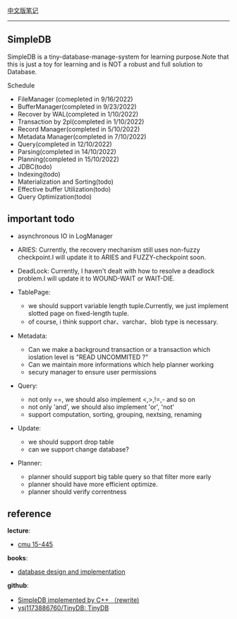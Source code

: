 

[中文版笔记](https://zhuanlan.zhihu.com/p/563388103)

----

## SimpleDB

SimpleDB is a tiny-database-manage-system for learning purpose.Note that this is just a toy for learning and is NOT a robust and full solution to Database.

Schedule 

- FileManager (comepleted in 9/16/2022)
- BufferManager(completed in 9/23/2022)
- Recover by WAL(completed in 1/10/2022)
- Transaction by 2pl(completed in 1/10/2022)
- Record Manager(completed in 5/10/2022)
- Metadata Manager(completed in 7/10/2022)
- Query(completed in 12/10/2022)
- Parsing(completed in 14/10/2022)
- Planning(completed in 15/10/2022)
- JDBC(todo)
- Indexing(todo)
- Materialization and Sorting(todo)
- Effective buffer Utilization(todo)
- Query Optimization(todo)


## important todo

- asynchronous IO in LogManager

- ARIES: Currently, the recovery mechanism still uses non-fuzzy checkpoint.I will update it to ARIES and FUZZY-checkpoint soon.

- DeadLock: Currently, I haven't dealt with how to resolve a deadlock problem.I will update it to WOUND-WAIT or WAIT-DIE.

- TablePage: 
    
    - we should support variable length tuple.Currently, we just implement slotted page on fixed-length tuple.
    - of course, i think support char、varchar、blob type is necessary.


- Metadata: 

    - Can we make a background transaction or a transaction which ioslation level is "READ UNCOMMITED ?" 
    - Can we maintain more informations which help planner working
    - secury manager to ensure user permissions


- Query:

    - not only ==, we should also implement <,>,!=,- and so on
    - not only 'and', we should also implement 'or', 'not'
    - support computation, sorting, grouping, nextsing, renaming

- Update:
  
    - we should support drop table
    - can we support change database?
  
- Planner:

    - planner should support big table query so that filter more early
    - planner should have more efficient optimize.
    - planner should verify correntness


## reference

**lecture**: 

- [cmu 15-445](https://15445.courses.cs.cmu.edu/fall2022/)

**books**:

- [database design and implementation](www.cs.bc.edu/~sciore/simpledb/)

**github**:

- [SimpleDB implemented by C++ （rewrite)](​github.com/wattlebirdaz/simpledb)
- [ysj1173886760/TinyDB: TinyDB](​github.com/ysj1173886760/TinyDB)

